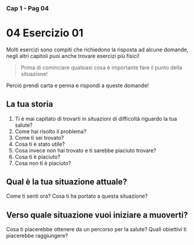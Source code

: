 ###  Cap 1 - Pag 04
# 04 Esercizio 01 

Molti esercizi sono compiti che richiedono la risposta ad alcune domande, negli altri capitoli puoi anche trovare esercizi più fisici!

> Prima di cominciare qualsiasi cosa è importante fare il punto della situazione! 

Perciò prendi carta e penna e rispondi a queste domande!

## La tua storia

 1.  Ti è mai capitato di trovarti in situazioni di difficoltà riguardo la tua salute? 
 2. Come hai risolto il problema?
 3. Come ti sei trovato?
 4. Cosa ti è stato utile?
 5. Cosa invece non hai trovato e ti sarebbe piaciuto trovare?
 6. Cosa ti è piaciuto?
 7. Cosa non ti è piaciuto?
 
## Qual è la tua situazione attuale?

Come ti senti ora? 
Cosa ti ha portato a questa situazione?


## Verso quale situazione vuoi iniziare a muoverti?

Cosa ti piacerebbe ottenere da un percorso per la salute?
Quali obiettivi ti piacerebbe raggiungere? 


<!--stackedit_data:
eyJoaXN0b3J5IjpbNzA5NzA1NzY4XX0=
-->